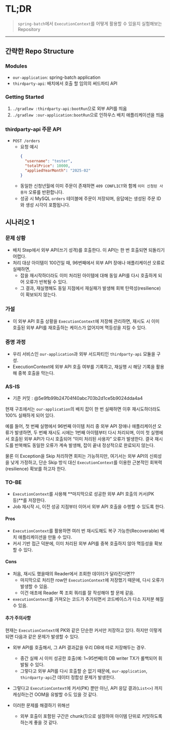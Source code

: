 # TL;DR

> `spring-batch`에서 `ExecutionContext`를 어떻게 활용할 수 있을지 실험해보는 Repository

---

## 간략한 Repo Structure

### Modules
- `our-application`: spring-batch application
- `thirdparty-api`: 배치에서 호출 할 임의의 써드파티 API

### Getting Started
1. `./gradlew :thirdparty-api:bootRun`으로 외부 API를 띄움
2. `./gradlew :our-application:bootRun`으로 인하우스 배치 애플리케이션을 띄움

### thirdparty-api 주문 API

- `POST /orders`
  - 요청 예시
    ```json
    {
      "username": "tester",
      "totalPrice": 10000,
      "appliedYearMonth": "2025-02"
    }
    ```
  - 동일한 신청년월에 이미 주문이 존재하면 `409 CONFLICT`와 함께 `이미 신청된 사용자` 오류를 반환합니다.
  - 성공 시 MySQL `orders` 테이블에 주문이 저장되며, 응답에는 생성된 주문 ID와 생성 시각이 포함됩니다.

## 시나리오 1

### 문제 상황

- 배치 Step에서 외부 API(쓰기 성격)를 호출한다. 이 API는 한 번 호출되면 되돌리기 어렵다.
- 처리 대상 아이템이 100건일 때, 96번째에서 외부 API 장애나 애플리케이션 오류로 실패하면,
  - 잡을 재시작하더라도 이미 처리된 아이템에 대해 동일 API를 다시 호출하게 되어 오류가 반복될 수 있다.
  - 그 결과, 재실행해도 동일 지점에서 재실패가 발생해 회복 탄력성(resilience) 이 확보되지 않는다.

### 가설

- 이 외부 API 호출 상황을 `ExecutionContext`에 저장해 관리하면, 재시도 시 이미 호출된 외부 API를 재호출하는 케이스가 없어지며 멱등성을 지킬 수 있다.

### 증명 과정

- 우리 서비스인 `our-application`과 외부 서드파티인 `thirdparty-api` 모듈을 구성.
- ExecutionContext에 외부 API 호출 여부를 기록하고, 재실행 시 해당 기록을 활용해 중복 호출을 막는다.

### AS-IS

- 기준 커밋 : @5e9fb99b24704f40abc703b2d1ce5b9024dda4a4

현재 구조에서는
`our-application`의 배치 잡이 한 번 실패하면 이후 재시도하더라도 100% 실패하게 되어 있다.

예를 들어, 첫 번째 실행에서 96번째 아이템 처리 중 외부 API 장애나 애플리케이션 오류가 발생하면,
두 번째 재시도 시에는 1번째 아이템부터 다시 처리되며, 이미 첫 실행에서 호출된 외부 API가 다시 호출되어 “이미 처리된 사용자” 오류가 발생한다.
결국 재시도를 반복해도 동일한 오류가 계속 발생해, 잡이 끝내 정상적으로 완료되지 않는다.

물론 이 Exception을 Skip 처리하면 회피는 가능하지만,
여기서는 외부 API의 신뢰성을 낮게 가정하고, 단순 Skip 방식 대신 `ExecutionContext`를 이용한 근본적인 회복력(resilience) 확보를 하고자 한다.

### TO-BE

- `ExecutionContext`를 사용해 **마지막으로 성공한 외부 API 호출의 커서(PK 등)**를 저장한다.
- Job 재시작 시, 이전 성공 지점부터 이어서 외부 API 호출을 수행할 수 있도록 한다.

#### Pros

- `ExecutionContext`를 활용하면 여러 번 재시도해도 복구 가능한(Recoverable) 배치 애플리케이션을 만들 수 있다.
- 커서 기반 접근 덕분에, 이미 처리된 외부 API를 중복 호출하지 않아 멱등성을 확보할 수 있다. 

#### Cons

- 처음, 재시도 했을때의 Reader에서 조회한 데이터가 달라진다면??
  - 마지막으로 처리한 row만 `ExecutionContext`에 저장했기 때문에, 다시 오류가 발생할 수 있음.
  - 이건 애초에 Reader 쪽 조회 쿼리를 잘 작성해야 할 문제 같음.
- `executionContext`를 가져오는 코드가 추가되면서 코드베이스가 다소 지저분 해질 수 있음.

#### 추가 주의사항

현재는 `ExecutionContext`에 PK와 같은 단순한 커서만 저장하고 있다.
하지만 이렇게 되면 다음과 같은 문제가 발생할 수 있다.

- 외부 API를 호출해서, 그 API 결과값을 우리 DB에 따로 저장해두는 경우.
  - 중간 실패 시 이미 성공한 호출(예: 1~95번째)의 DB writer TX가 롤백되어 휘발될 수 있다.
  - 그렇다고 외부 API를 다시 호출할 순 없기 때문에, `our-application`, `thirdparty-api`간 데이터 정합성 문제가 발생한다.

- 그렇다고 `ExecutionContext`에 커서(PK) 뿐만 아닌, API 응답 결과(`List<>`) 까지 캐싱하는건 OOM을 유발할 수도 있을 것 같다.

- 이러한 문제를 해결하기 위해선
  - 외부 호출이 포함된 구간은 chunk(1)으로 설정하여 아이템 단위로 커밋하도록 하는게 좋을 것 같다.
